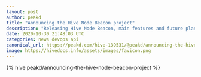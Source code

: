 ```yaml
---
layout: post
author: peakd
title: "Announcing the Hive Node Beacon project"
description: "Releasing Hive Node Beacon, main features and future plans."
date: 2020-10-30 21:48:03 UTC
categories: news devops api
canonical_url: https://peakd.com/hive-139531/@peakd/announcing-the-hive-node-beacon-project
image: https://hivedocs.info/assets/images/favicon.png
---
```

{% hive peakd/announcing-the-hive-node-beacon-project %}
